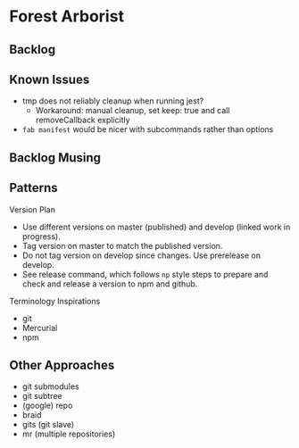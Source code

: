 # Forest Arborist

## Backlog

## Known Issues

- tmp does not reliably cleanup when running jest?
    - Workaround: manual cleanup, set keep: true and call removeCallback explicitly
- `fab manifest` would be nicer with subcommands rather than options

## Backlog Musing


## Patterns

Version Plan

- Use different versions on master (published) and develop (linked work in progress).
- Tag version on master to match the published version.
- Do not tag version on develop since changes. Use prerelease on develop.
- See release command, which follows `np` style steps to prepare and check and release a version to npm and github.

Terminology Inspirations

- git
- Mercurial
- npm

## Other Approaches

- git submodules
- git subtree
- (google) repo
- braid
- gits (git slave)
- mr (multiple repositories)
